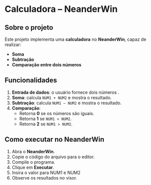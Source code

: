 # Calculadora – NeanderWin

## Sobre o projeto
Este projeto implementa uma **calculadora** no **NeanderWin**, capaz de realizar:
- **Soma**
- **Subtração**
- **Comparação entre dois números**

## Funcionalidades
1. **Entrada de dados**: o usuário fornece dois números .
2. **Soma**: calcula `NUM1 + NUM2` e mostra o resultado.
3. **Subtração**: calcula `NUM1 – NUM2` e mostra o resultado.
4. **Comparação**:
   - Retorna **0** se os números são iguais.
   - Retorna **1** se `NUM1 < NUM2`.
   - Retorna **2** se `NUM1 > NUM2`.

## Como executar no NeanderWin
1. Abra o **NeanderWin**.
2. Copie o código do arquivo para o editor.
3. Compile o programa.
4. Clique em **Executar**.
5. Insira o valor para NUM1 e NUM2
6. Observe os resultados no visor.
